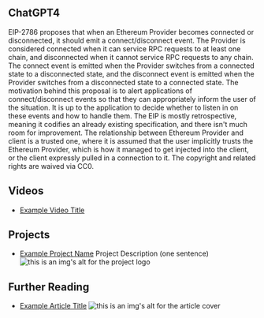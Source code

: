 ## ChatGPT4

EIP-2786 proposes that when an Ethereum Provider becomes connected or disconnected, it should emit a connect/disconnect event. The Provider is considered connected when it can service RPC requests to at least one chain, and disconnected when it cannot service RPC requests to any chain. The connect event is emitted when the Provider switches from a connected state to a disconnected state, and the disconnect event is emitted when the Provider switches from a disconnected state to a connected state. The motivation behind this proposal is to alert applications of connect/disconnect events so that they can appropriately inform the user of the situation. It is up to the application to decide whether to listen in on these events and how to handle them. The EIP is mostly retrospective, meaning it codifies an already existing specification, and there isn't much room for improvement. The relationship between Ethereum Provider and client is a trusted one, where it is assumed that the user implicitly trusts the Ethereum Provider, which is how it managed to get injected into the client, or the client expressly pulled in a connection to it. The copyright and related rights are waived via CC0.

## Videos

- [Example Video Title](https://www.youtube.com/watch?v=TDGq4aeevgY)

## Projects

- [Example Project Name](https://xxxx.xxx/xxxxx) Project Description (one sentence) ![this is an img's alt for the project logo](https://xxxx.xxx/project-logo.xxx)

## Further Reading

- [Example Article Title](https://xxxx.xxx/xxxxx) ![this is an img's alt for the article cover](https://xxxx.xxx/article-cover.xxx)
